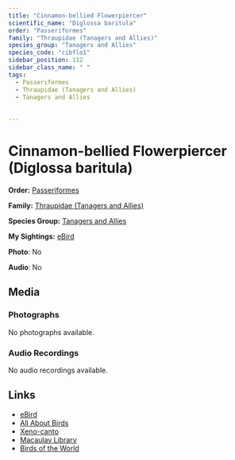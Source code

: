 ```yaml
---
title: "Cinnamon-bellied Flowerpiercer"
scientific_name: "Diglossa baritula"
order: "Passeriformes"
family: "Thraupidae (Tanagers and Allies)"
species_group: "Tanagers and Allies"
species_code: "cibflo1"
sidebar_position: 112
sidebar_class_name: " "
tags: 
  - Passeriformes
  - Thraupidae (Tanagers and Allies)
  - Tanagers and Allies
  
  
---
```


# Cinnamon-bellied Flowerpiercer (Diglossa baritula)

**Order:** [Passeriformes](/tags/passeriformes)

**Family:** [Thraupidae (Tanagers and Allies)](/tags/thraupidae-tanagers-and-allies)

**Species Group:** [Tanagers and Allies](/tags/tanagers-and-allies)

**My Sightings:** [eBird](https://ebird.org/lifelist?r=world&time=life&spp=cibflo1)

**Photo**: No 

**Audio**: No

## Media
### Photographs
No photographs available.

### Audio Recordings
No audio recordings available.

## Links
* [eBird](https://ebird.org/species/cibflo1) 
* [All About Birds](https://www.allaboutbirds.org/guide/cibflo1) 
* [Xeno-canto](https://www.xeno-canto.org/species/diglossa-baritula) 
* [Macaulay Library](https://search.macaulaylibrary.org/catalog?taxonCode=cibflo1&sort=rating_rank_desc)
* [Birds of the World](https://birdsoftheworld.org/bow/species/cibflo1)
